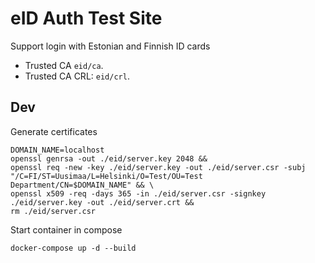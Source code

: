 # eID Auth Test Site

Support login with Estonian and Finnish ID cards

* Trusted CA `eid/ca`.
* Trusted CA CRL: `eid/crl`.

## Dev

Generate certificates

```
DOMAIN_NAME=localhost
openssl genrsa -out ./eid/server.key 2048 && 
openssl req -new -key ./eid/server.key -out ./eid/server.csr -subj "/C=FI/ST=Uusimaa/L=Helsinki/O=Test/OU=Test Department/CN=$DOMAIN_NAME" && \
openssl x509 -req -days 365 -in ./eid/server.csr -signkey ./eid/server.key -out ./eid/server.crt &&
rm ./eid/server.csr
```

Start container in compose

```
docker-compose up -d --build
```